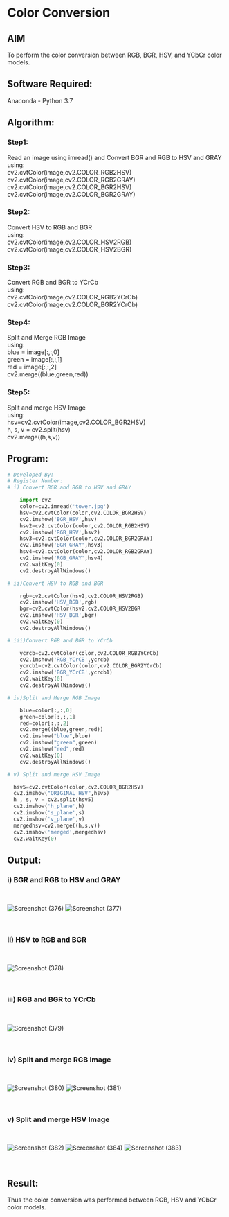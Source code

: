 # Color Conversion
## AIM
To perform the color conversion between RGB, BGR, HSV, and YCbCr color models.

## Software Required:
Anaconda - Python 3.7
## Algorithm:
### Step1:

  Read an image using imread() and Convert BGR and RGB to HSV and GRAY<br>
  using:<br>
  cv2.cvtColor(image,cv2.COLOR_RGB2HSV)<br>
  cv2.cvtColor(image,cv2.COLOR_RGB2GRAY)<br>
  cv2.cvtColor(image,cv2.COLOR_BGR2HSV)<br>
  cv2.cvtColor(image,cv2.COLOR_BGR2GRAY)
  
### Step2:

 Convert HSV to RGB and BGR<br>
  using:<br>
  cv2.cvtColor(image,cv2.COLOR_HSV2RGB)<br>
  cv2.cvtColor(image,cv2.COLOR_HSV2BGR)
  
### Step3:

   Convert RGB and BGR to YCrCb<br>
    using:<br>
    cv2.cvtColor(image,cv2.COLOR_RGB2YCrCb)<br>
    cv2.cvtColor(image,cv2.COLOR_BGR2YCrCb)
### Step4:

   Split and Merge RGB Image<br>
    using:<br>
    blue = image[:,:,0]<br>
    green = image[:,:,1]<br>
    red = image[:,:,2]<br>
    cv2.merge((blue,green,red))

### Step5:

   Split and merge HSV Image<br>
    using:<br>
    hsv=cv2.cvtColor(image,cv2.COLOR_BGR2HSV)<br>
    h, s, v = cv2.split(hsv)<br>
    cv2.merge((h,s,v))

## Program:
```python
# Developed By:
# Register Number:
# i) Convert BGR and RGB to HSV and GRAY

    import cv2
    color=cv2.imread('tower.jpg')
    hsv=cv2.cvtColor(color,cv2.COLOR_BGR2HSV)
    cv2.imshow('BGR_HSV',hsv)
    hsv2=cv2.cvtColor(color,cv2.COLOR_RGB2HSV)
    cv2.imshow('RGB_HSV',hsv2)
    hsv3=cv2.cvtColor(color,cv2.COLOR_BGR2GRAY)
    cv2.imshow('BGR_GRAY',hsv3)
    hsv4=cv2.cvtColor(color,cv2.COLOR_RGB2GRAY)
    cv2.imshow('RGB_GRAY',hsv4)
    cv2.waitKey(0)
    cv2.destroyAllWindows()

# ii)Convert HSV to RGB and BGR

    rgb=cv2.cvtColor(hsv2,cv2.COLOR_HSV2RGB)
    cv2.imshow('HSV_RGB',rgb)
    bgr=cv2.cvtColor(hsv2,cv2.COLOR_HSV2BGR
    cv2.imshow('HSV_BGR',bgr) 
    cv2.waitKey(0)
    cv2.destroyAllWindows()

# iii)Convert RGB and BGR to YCrCb

    ycrcb=cv2.cvtColor(color,cv2.COLOR_RGB2YCrCb)
    cv2.imshow('RGB_YCrCB',ycrcb)
    ycrcb1=cv2.cvtColor(color,cv2.COLOR_BGR2YCrCb)
    cv2.imshow('BGR_YCrCB',ycrcb1)
    cv2.waitKey(0)
    cv2.destroyAllWindows()

# iv)Split and Merge RGB Image

    blue=color[:,:,0]
    green=color[:,:,1]
    red=color[:,:,2]
    cv2.merge((blue,green,red))
    cv2.imshow("blue",blue)
    cv2.imshow("green",green)
    cv2.imshow("red",red)
    cv2.waitKey(0)
    cv2.destroyAllWindows()

# v) Split and merge HSV Image

  hsv5=cv2.cvtColor(color,cv2.COLOR_BGR2HSV)
  cv2.imshow("ORIGINAL HSV",hsv5)
  h , s, v = cv2.split(hsv5)
  cv2.imshow('h_plane',h)
  cv2.imshow('s_plane',s)
  cv2.imshow('v_plane',v)
  mergedhsv=cv2.merge((h,s,v))
  cv2.imshow('merged',mergedhsv)
  cv2.waitKey(0)

```
## Output:
### i) BGR and RGB to HSV and GRAY
<br>

![Screenshot (376)](https://user-images.githubusercontent.com/75235747/162788699-9cd90b37-940f-422d-a249-6a7bf736f84e.png)
![Screenshot (377)](https://user-images.githubusercontent.com/75235747/162788847-b1e4cddb-084d-4875-a7d2-a4ed160b097b.png)

<br>

### ii) HSV to RGB and BGR
<br>

![Screenshot (378)](https://user-images.githubusercontent.com/75235747/162789029-7e0a73ce-a660-4254-be53-5aae19471b87.png)

<br>

### iii) RGB and BGR to YCrCb
<br>

![Screenshot (379)](https://user-images.githubusercontent.com/75235747/162789231-243ca0d5-46a0-4076-8d9b-ce2ff34ee8da.png)

<br>

### iv) Split and merge RGB Image
<br>

![Screenshot (380)](https://user-images.githubusercontent.com/75235747/162789569-8c713137-bf89-44cc-b618-407084364536.png)
![Screenshot (381)](https://user-images.githubusercontent.com/75235747/162789771-388195c2-c6be-49f5-b5e2-3da1462af417.png)

<br>

### v) Split and merge HSV Image
<br>

![Screenshot (382)](https://user-images.githubusercontent.com/75235747/162789828-ff4cec00-ea01-441e-9ec2-dbdf374ed6f8.png)
![Screenshot (384)](https://user-images.githubusercontent.com/75235747/162789860-919d721c-e4cf-4622-b7d4-93f1609f3c97.png)
![Screenshot (383)](https://user-images.githubusercontent.com/75235747/162789892-67c98072-0148-4928-9c60-a78af665b15d.png)

<br>


## Result:
Thus the color conversion was performed between RGB, HSV and YCbCr color models.
